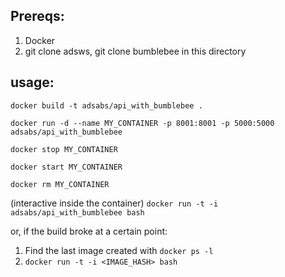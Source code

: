 ## Prereqs:

  1. Docker
  2. git clone adsws, git clone bumblebee in this directory

## usage:

`docker build -t adsabs/api_with_bumblebee .`

`docker run -d --name MY_CONTAINER -p 8001:8001 -p 5000:5000 adsabs/api_with_bumblebee`

`docker stop MY_CONTAINER`

`docker start MY_CONTAINER`

`docker rm MY_CONTAINER`

(interactive inside the container) `docker run -t -i adsabs/api_with_bumblebee bash `

or, if the build broke at a certain point:

1. Find the last image created with `docker ps -l`
2. `docker run -t -i <IMAGE_HASH> bash`
